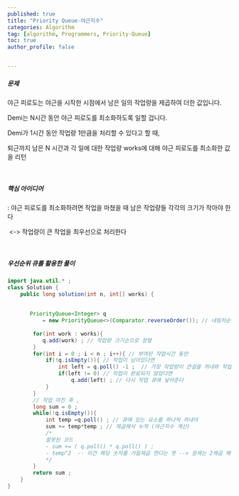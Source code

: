 ```yaml
---
published: true
title: "Priority Queue-야근지수" 
categories: Algorithm 
tag: [algorithm, Programmers, Priority-Queue] 
toc: true
author_profile: false 


---
```




##### 문제

야근 피로도는 야근을 시작한 시점에서 남은 일의 작업량을 제곱하여 더한 값입니다. 

Demi는 N시간 동안 야근 피로도를 최소화하도록 일할 겁니다.

Demi가 1시간 동안 작업량 1만큼을 처리할 수 있다고 할 때, 

퇴근까지 남은 N 시간과 각 일에 대한 작업량 works에 대해 야근 피로도를 최소화한 값을 리턴

<br>



##### 핵심 아이디어 

  : 야근 피로도를 최소화하려면 작업을 마쳤을 때 남은 작업량들 각각의 크기가 작아야 한다 

​    <-> 작업량이 큰 작업을 최우선으로 처리한다 

<br>



#####  우선순위 큐를 활용한 풀이

```java
import java.util.* ; 
class Solution {
    public long solution(int n, int[] works) {
       
      
       PriorityQueue<Integer> q 
           = new PriorityQueue<>(Comparator.reverseOrder()); // 내림차순 우선순위 큐 생성 
        
        for(int work : works){       
           q.add(work) ; // 작업량 크기순으로 정렬
        }
        for(int i = 0 ; i < n ; i++){ // 부여된 작업시간 동안
            if(!q.isEmpty()){ // 작업이 남아있다면 
                int left = q.poll() -1 ;  // 가장 작업량이 큰걸을 꺼내와 작업한 후 
                if(left != 0) // 작업이 완료되지 않았다면
                    q.add(left) ; // 다시 작업 큐에 넣어준다
            }         
        } 
        // 작업 마친 후 ,
        long sum = 0 ; 
        while(!q.isEmpty()){ 
            int temp =q.poll() ; // 큐에 있는 요소를 하나씩 꺼내아 
            sum += temp*temp ; // 제곱해서 누적 (야근지수 계산)
            /*
            잘못된 코드 
            - sum += ( q.poll() * q.poll() ) ; 
            - temp^2  -- 이건 해당 숫자를 거듭제곱 한다는 뜻 --> 문제는 2제곱 해야함
            */
        }
        return sum ; 
    }
}

```

<br>
